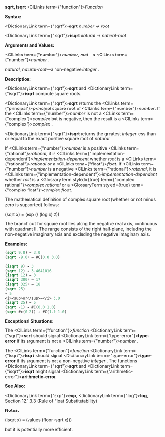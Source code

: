 **sqrt, isqrt** <ClLinks  term={"function"}><i>Function</i></ClLinks> 



**Syntax:** 



<DictionaryLink  term={"sqrt"}><b>sqrt</b></DictionaryLink> *number → root* 



<DictionaryLink  term={"isqrt"}><b>isqrt</b></DictionaryLink> *natural → natural-root* 



**Arguments and Values:** 



<ClLinks  term={"number"}><i>number</i></ClLinks>, *root*—a <ClLinks  term={"number"}><i>number</i></ClLinks> . 



*natural*, *natural-root*—a non-negative *integer* . 



**Description:** 



<DictionaryLink  term={"sqrt"}><b>sqrt</b></DictionaryLink> and <DictionaryLink  term={"isqrt"}><b>isqrt</b></DictionaryLink> compute square roots. 



<DictionaryLink  term={"sqrt"}><b>sqrt</b></DictionaryLink> returns the <ClLinks  term={"principal"}><i>principal</i></ClLinks> square root of <ClLinks  term={"number"}><i>number</i></ClLinks>. If the <ClLinks  term={"number"}><i>number</i></ClLinks> is not a <ClLinks  term={"complex"}><i>complex</i></ClLinks> but is negative, then the result is a <ClLinks  term={"complex"}><i>complex</i></ClLinks> . 



<DictionaryLink  term={"isqrt"}><b>isqrt</b></DictionaryLink> returns the greatest *integer* less than or equal to the exact positive square root of *natural*. 



If <ClLinks  term={"number"}><i>number</i></ClLinks> is a positive <ClLinks  term={"rational"}><i>rational</i></ClLinks>, it is <ClLinks  term={"implementation-dependent"}><i>implementation-dependent</i></ClLinks> whether *root* is a <ClLinks  term={"rational"}><i>rational</i></ClLinks> or a <ClLinks  term={"float"}><i>float</i></ClLinks>. If <ClLinks  term={"number"}><i>number</i></ClLinks> is a negative <ClLinks  term={"rational"}><i>rational</i></ClLinks>, it is <ClLinks  term={"implementation-dependent"}><i>implementation-dependent</i></ClLinks> whether *root* is a <GlossaryTerm styled={true} term={"complex rational"}><i>complex rational</i></GlossaryTerm> or a <GlossaryTerm styled={true} term={"complex float"}><i>complex float</i></GlossaryTerm>. 



The mathematical definition of complex square root (whether or not minus zero is supported) follows: 



(sqrt *x*) = (exp (/ (log *x*) 2)) 



The branch cut for square root lies along the negative real axis, continuous with quadrant II. The range consists of the right half-plane, including the non-negative imaginary axis and excluding the negative imaginary axis. 



**Examples:**
```lisp
(sqrt 9.0) → 3.0 
(sqrt -9.0) → #C(0.0 3.0) 

(isqrt 9) → 3 
(sqrt 12) → 3.4641016 
(isqrt 12) → 3 
(isqrt 300) → 17 
(isqrt 325) → 18 
(sqrt 25) 
→ 5 
<i><sup>or</sup>→</i> 5.0 
(isqrt 25) → 5 
(sqrt -1) → #C(0.0 1.0) 
(sqrt #c(0 2)) → #C(1.0 1.0) 
```
**Exceptional Situations:** 



The <ClLinks  term={"function"}><i>function</i></ClLinks> <DictionaryLink  term={"sqrt"}><b>sqrt</b></DictionaryLink> should signal <DictionaryLink  term={"type-error"}><b>type-error</b></DictionaryLink> if its argument is not a <ClLinks  term={"number"}><i>number</i></ClLinks> . 



The <ClLinks  term={"function"}><i>function</i></ClLinks> <DictionaryLink  term={"isqrt"}><b>isqrt</b></DictionaryLink> should signal <DictionaryLink  term={"type-error"}><b>type-error</b></DictionaryLink> if its argument is not a non-negative *integer* . The functions <DictionaryLink  term={"sqrt"}><b>sqrt</b></DictionaryLink> and <DictionaryLink  term={"isqrt"}><b>isqrt</b></DictionaryLink> might signal <DictionaryLink  term={"arithmetic-error"}><b>arithmetic-error</b></DictionaryLink>. 



**See Also:** 



<DictionaryLink  term={"exp"}><b>exp</b></DictionaryLink>, <DictionaryLink  term={"log"}><b>log</b></DictionaryLink>, Section 12.1.3.3 (Rule of Float Substitutability) 



**Notes:** 



(isqrt x) *≡* (values (floor (sqrt x))) 



but it is potentially more efficient. 



